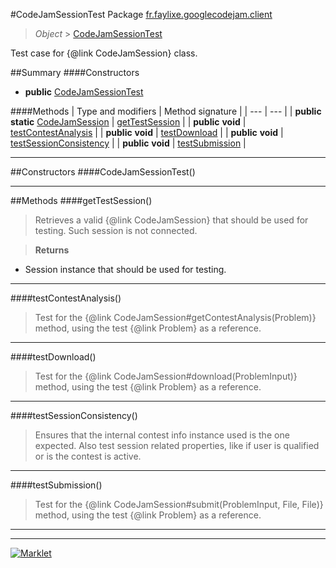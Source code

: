 #CodeJamSessionTest
Package [fr.faylixe.googlecodejam.client](README.md)<br>

> *Object* > [CodeJamSessionTest](CodeJamSessionTest.md)

Test case for {@link CodeJamSession} class.

##Summary
####Constructors
* **public** [CodeJamSessionTest](#codejamsessiontest)

####Methods
| Type and modifiers | Method signature |
| --- | --- |
| **public static** [CodeJamSession](CodeJamSession.md) | [getTestSession](#gettestsession) |
| **public** **void** | [testContestAnalysis](#testcontestanalysis) |
| **public** **void** | [testDownload](#testdownload) |
| **public** **void** | [testSessionConsistency](#testsessionconsistency) |
| **public** **void** | [testSubmission](#testsubmission) |

---


##Constructors
####CodeJamSessionTest()
> 


---


##Methods
####getTestSession()
> Retrieves a valid {@link CodeJamSession}
 that should be used for testing.
 Such session is not connected.

> **Returns**
* Session instance that should be used for testing.


---

####testContestAnalysis()
> Test for the {@link CodeJamSession#getContestAnalysis(Problem)}
 method, using the test {@link Problem} as a reference.


---

####testDownload()
> Test for the {@link CodeJamSession#download(ProblemInput)}
 method, using the test {@link Problem} as a reference.


---

####testSessionConsistency()
> Ensures that the internal contest info instance used
 is the one expected. Also test session related properties,
 like if user is qualified or is the contest is active.


---

####testSubmission()
> Test for the {@link CodeJamSession#submit(ProblemInput, File, File)}
 method, using the test {@link Problem} as a reference.


---

---

[![Marklet](https://img.shields.io/badge/Generated%20by-Marklet-green.svg)](https://github.com/Faylixe/marklet)